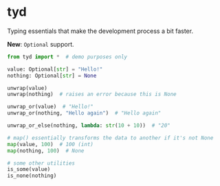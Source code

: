 # tyd
Typing essentials that make the development process a bit faster.

**New**: `Optional` support.

```python
from tyd import *  # demo purposes only

value: Optional[str] = "Hello!"
nothing: Optional[str] = None

unwrap(value)
unwrap(nothing)  # raises an error because this is None

unwrap_or(value)  # "Hello!"
unwrap_or(nothing, "Hello again")  # "Hello again"

unwrap_or_else(nothing, lambda: str(10 + 10))  # "20"

# map() essentially transforms the data to another if it's not None
map(value, 100)  # 100 (int)
map(nothing, 100)  # None

# some other utilities
is_some(value)
is_none(nothing)
```
